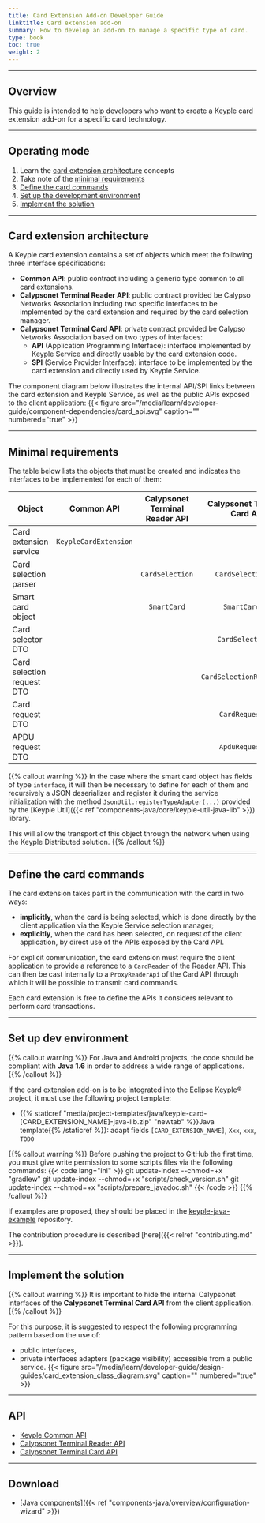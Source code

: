 ```yaml
---
title: Card Extension Add-on Developer Guide
linktitle: Card extension add-on
summary: How to develop an add-on to manage a specific type of card.
type: book
toc: true
weight: 2
---
```


---
## Overview

This guide is intended to help developers who want to create a Keyple card extension add-on for a specific card technology.

---
## Operating mode

1. Learn the [card extension architecture](#card-extension-architecture) concepts
2. Take note of the [minimal requirements](#minimal-requirements)
3. [Define the card commands](#define-the-card-commands)
4. [Set up the development environment](#set-up-dev-environment)
5. [Implement the solution](#implement-the-solution)

---
## Card extension architecture

A Keyple card extension contains a set of objects which meet the following three interface specifications:
* **Common API**: public contract including a generic type common to all card extensions.
* **Calypsonet Terminal Reader API**: public contract provided be Calypso Networks Association including two specific interfaces to be implemented by the card extension and required by the card selection manager.
* **Calypsonet Terminal Card API**: private contract provided be Calypso Networks Association based on two types of interfaces:
  * **API** (Application Programming Interface): interface implemented by Keyple Service and directly usable by the card extension code.
  * **SPI** (Service Provider Interface): interface to be implemented by the card extension and directly used by Keyple Service.

The component diagram below illustrates the internal API/SPI links between the card extension and Keyple Service, as well as the public APIs exposed to the client application:
{{< figure src="/media/learn/developer-guide/component-dependencies/card_api.svg" caption="" numbered="true" >}}

---
## Minimal requirements

The table below lists the objects that must be created and indicates the interfaces to be implemented for each of them:

| Object | Common API | Calypsonet Terminal Reader API | Calypsonet Terminal Card API |
|---|:---:|:---:|:---:|
| Card extension service | `KeypleCardExtension` | | |
| Card selection parser | | `CardSelection` | `CardSelectionSpi` |
| Smart card object | | `SmartCard` | `SmartCardSpi` |
| Card selector DTO | | | `CardSelectorSpi` |
| Card selection request DTO | | | `CardSelectionRequestSpi` |
| Card request DTO | | | `CardRequestSpi` |
| APDU request DTO | | | `ApduRequestSpi` |

{{% callout warning %}}
In the case where the smart card object has fields of type `interface`,
it will then be necessary to define for each of them and recursively a JSON deserializer and register it during the service initialization with the method `JsonUtil.registerTypeAdapter(...)` provided by the [Keyple Util]({{< ref "components-java/core/keyple-util-java-lib" >}}) library.

This will allow the transport of this object through the network when using the Keyple Distributed solution.
{{% /callout %}}

---
## Define the card commands

The card extension takes part in the communication with the card in two ways:
* **implicitly**, when the card is being selected, which is done directly by the client application via the Keyple Service selection manager;
* **explicitly**, when the card has been selected, on request of the client application, by direct use of the APIs exposed by the Card API.

For explicit communication, the card extension must require the client application to provide a reference to a `CardReader` of the Reader API.
This can then be cast internally to a `ProxyReaderApi` of the Card API through which it will be possible to transmit card commands.

Each card extension is free to define the APIs it considers relevant to perform card transactions.

---
## Set up dev environment

{{% callout warning %}}
For Java and Android projects, the code should be compliant with **Java 1.6** in order to address a wide range of applications.
{{% /callout %}}

If the card extension add-on is to be integrated into the Eclipse Keyple® project, it must use the following project template:
* {{% staticref "media/project-templates/java/keyple-card-[CARD_EXTENSION_NAME]-java-lib.zip" "newtab" %}}Java template{{% /staticref %}}: adapt fields `[CARD_EXTENSION_NAME]`, `Xxx`, `xxx`, `TODO`

{{% callout warning %}}
Before pushing the project to GitHub the first time, you must give write permission to some scripts files via the following commands:
{{< code lang="ini" >}}
git update-index --chmod=+x "gradlew"
git update-index --chmod=+x "scripts/check_version.sh"
git update-index --chmod=+x "scripts/prepare_javadoc.sh"
{{< /code >}}
{{% /callout %}}

If examples are proposed, they should be placed in the [keyple-java-example](https://github.com/eclipse/keyple-java-example) repository.

The contribution procedure is described [here]({{< relref "contributing.md" >}}).

---
## Implement the solution

{{% callout warning %}}
It is important to hide the internal Calypsonet interfaces of the **Calypsonet Terminal Card API** from the client application.
{{% /callout %}}

For this purpose, it is suggested to respect the following programming pattern based on the use of:
* public interfaces,
* private interfaces adapters (package visibility) accessible from a public service.
{{< figure src="/media/learn/developer-guide/design-guides/card_extension_class_diagram.svg" caption="" numbered="true" >}}

---
## API

* [Keyple Common API](https://eclipse.github.io/keyple-common-java-api)
* [Calypsonet Terminal Reader API](https://calypsonet.github.io/calypsonet-terminal-reader-java-api)
* [Calypsonet Terminal Card API](https://calypsonet.github.io/calypsonet-terminal-card-java-api)

---
## Download

* [Java components]({{< ref "components-java/overview/configuration-wizard" >}})
